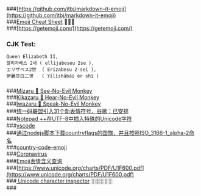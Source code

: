 ###[https://github.com/itbj/markdown-it-emoji](https://github.com/itbj/markdown-it-emoji)  
###[Emoji Cheat Sheet](https://www.webfx.com/tools/emoji-cheat-sheet/)  :beer::beer::beer:       
###[https://getemoji.com/](https://getemoji.com/)  
### CJK Test:
```
Queen Elizabeth II,
엘리자베스 2세 ( ellijabeseu 2se ), 
エリザベス2世  ( Erizabesu 2-sei ), 
伊麗莎白二世   ( Yīlìshābái èr shì ) 
```  
###  
###[Mizaru   🙈 See-No-Evil Monkey](https://emojipedia.org/see-no-evil-monkey/)  
###[Kikazaru 🙉 Hear-No-Evil Monkey](https://emojipedia.org/hear-no-evil-monkey/)  
###[Iwazaru  🙊 Speak-No-Evil Monkey](https://emojipedia.org/speak-no-evil-monkey/)  
###[统一码联盟引入31个新表情符号，谷歌：已安排](https://finance.sina.com.cn/tech/internet/2022-09-14/doc-imqqsmrn9082990.shtml?cre=tianyi&mod=pcpager_tech&loc=9&r=0&rfunc=67&tj=cxvertical_pc_pager_spt&tr=174)  
###[Notepad ++在UTF-8中插入特殊的Unicode字符](https://qastack.cn/superuser/576431/notepad-inserting-special-unicode-characters-in-utf-8)  
###[vscode](https://code.visualstudio.com/)  
###[通过nodejs脚本下载countryflags的国旗，并且按照ISO_3166-1_alpha-2命名](https://github.com/Spike-Leung/flag-download)  
###[country-code-emoji](https://github.com/thekelvinliu/country-code-emoji)  
###[Coronavirus](https://unicode-table.com/en/sets/coronavirus/)  
###[Emoji表情含义查询](https://www.qqxiuzi.cn/zh/emoji.php)  
###[https://www.unicode.org/charts/PDF/U1F600.pdf](https://www.unicode.org/charts/PDF/U1F600.pdf)  
###[ Unicode character inspector](https://apps.timwhitlock.info/unicode/inspect?s=%F0%9F%80%9A)  🀚🀚🀚🀚🀚  
###[]()  

